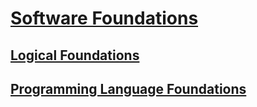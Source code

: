 # [Software Foundations](https://softwarefoundations.cis.upenn.edu/)

## [Logical Foundations](https://softwarefoundations.cis.upenn.edu/lf-current/toc.html)

## [Programming Language Foundations](https://softwarefoundations.cis.upenn.edu/plf-current/toc.html)
